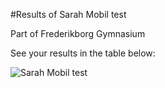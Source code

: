 
#Results of Sarah Mobil test 

Part of Frederikborg Gymnasium

See your results in the table below:

![Sarah Mobil test](./plots/Sarah_Mobil_test_table.png)

